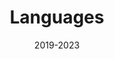 ---
title: Languages
location: Santa Cruz-Bolivia
url: http://ni.sb/mehanad
institute: Cursos Autofinanciados de Idiomas  (CAI)
date: 2019-2023

---